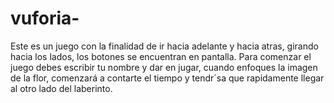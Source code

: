 # vuforia-
Este es un juego con la finalidad de ir hacia adelante y hacia atras, girando hacia los lados, los botones se encuentran en pantalla.
Para comenzar el juego debes escribir tu nombre y dar en jugar, cuando enfoques la imagen de la flor, comenzará a contarte el tiempo y tendr´sa que rapidamente llegar al otro lado del laberinto.
